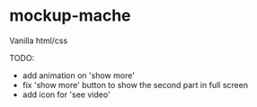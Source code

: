 # mockup-mache


Vanilla html/css

TODO: 
* add animation on 'show more'
* fix 'show more' button to show the second part in full screen
* add icon for 'see video'

